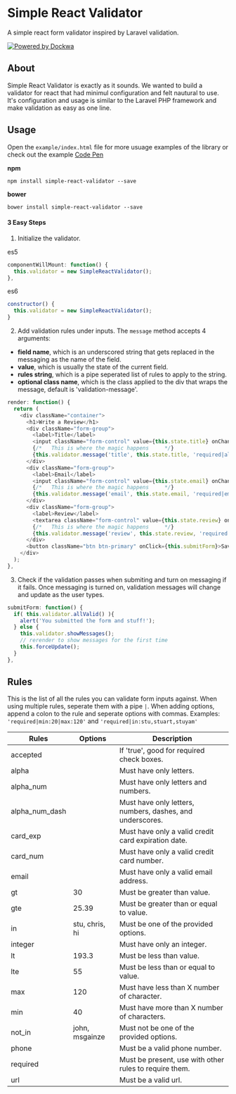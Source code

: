 # Simple React Validator
A simple react form validator inspired by Laravel validation.

[![Powered by Dockwa](https://raw.githubusercontent.com/dockwa/openpixel/dockwa/by-dockwa.png)](https://engineering.dockwa.com/)

## About
Simple React Validator is exactly as it sounds. We wanted to build a validator for react that had minimul configuration and felt nautural to use. It's configuration and usage is similar to the Laravel PHP framework and make validation as easy as one line.

## Usage
Open the `example/index.html` file for more usuage examples of the library or check out the example [Code Pen](https://codepen.io/stuyam/project/full/XxxwML)

**npm**
```
npm install simple-react-validator --save
```

**bower**
```
bower install simple-react-validator --save
```

#### 3 Easy Steps
1. Initialize the validator.

es5
```javascript
componentWillMount: function() {
  this.validator = new SimpleReactValidator();
},
```
es6
```javascript
constructor() {
  this.validator = new SimpleReactValidator();
}
```

2. Add validation rules under inputs. The `message` method accepts 4 arguments:
- **field name**, which is an underscored string that gets replaced in the messaging as the name of the field.
- **value**, which is usually the state of the current field.
- **rules string**, which is a pipe seperated list of rules to apply to the string.
- **optional class name**, which is the class applied to the div that wraps the message, default is 'validation-message'.

```javascript
render: function() {
  return (
    <div className="container">
      <h1>Write a Review</h1>
      <div className="form-group">
        <label>Title</label>
        <input className="form-control" value={this.state.title} onChange={this.setTitle} />
        {/*   This is where the magic happens     */}
        {this.validator.message('title', this.state.title, 'required|alpha')}
      </div>
      <div className="form-group">
        <label>Email</label>
        <input className="form-control" value={this.state.email} onChange={this.setEmail} />
        {/*   This is where the magic happens     */}
        {this.validator.message('email', this.state.email, 'required|email', 'text-danger')}
      </div>
      <div className="form-group">
        <label>Review</label>
        <textarea className="form-control" value={this.state.review} onChange={this.setReview} />
        {/*   This is where the magic happens     */}
        {this.validator.message('review', this.state.review, 'required|min:20|max:120')}
      </div>
      <button className="btn btn-primary" onClick={this.submitForm}>Save Review</button>
    </div>
  );
},
```

3. Check if the validation passes when submiting and turn on messaging if it fails. Once messaging is turned on, validation messages will change and update as the user types.
```javascript
submitForm: function() {
  if( this.validator.allValid() ){
    alert('You submitted the form and stuff!');
  } else {
    this.validator.showMessages();
    // rerender to show messages for the first time
    this.forceUpdate();
  }
},
```

## Rules
This is the list of all the rules you can validate form inputs against. When using multiple rules, seperate them with a pipe `|`. When adding options, append a colon to the rule and seperate options with commas. Examples: `'required|min:20|max:120'` and `'required|in:stu,stuart,stuyam'`

| Rules        | Options      | Description                                              |
|--------------|--------------|----------------------------------------------------------|
|accepted      |              | If 'true', good for required check boxes.                |
|alpha         |              | Must have only letters.                                  |
|alpha_num     |              | Must have only letters and numbers.                      |
|alpha_num_dash|              | Must have only letters, numbers, dashes, and underscores.|
|card_exp      |              | Must have only a valid credit card expiration date.      |
|card_num      |              | Must have only a valid credit card number.               |
|email         |              | Must have only a valid email address.                    |
|gt            |30            | Must be greater than value.                              |
|gte           |25.39         | Must be greater than or equal to value.                  |
|in            |stu, chris, hi| Must be one of the provided options.                     |
|integer       |              | Must have only an integer.                               |
|lt            |193.3         | Must be less than value.                                 |
|lte           |55            | Must be less than or equal to value.                     |
|max           |120           | Must have less than X number of character.               |
|min           |40            | Must have more than X number of characters.              |
|not_in        |john, msgainze| Must not be one of the provided options.                 |
|phone         |              | Must be a valid phone number.                            |
|required      |              | Must be present, use with other rules to require them.   |
|url           |              | Must be a valid url.                                     |
